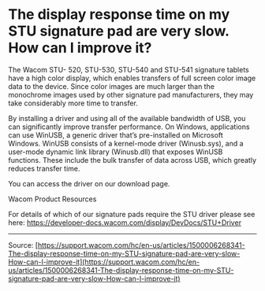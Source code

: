# The display response time on my STU signature pad are very slow. How can I improve it?

The Wacom STU- 520, STU-530, STU-540 and STU-541 signature tablets have a high color display, which enables transfers of full screen color image data to the device. Since color images are much larger than the monochrome images used by other signature pad manufacturers, they may take considerably more time to transfer.


By installing a driver and using all of the available bandwidth of USB, you can significantly improve transfer performance. On Windows, applications can use WinUSB, a generic driver that’s pre-installed on Microsoft Windows. WinUSB consists of a kernel-mode driver (Winusb.sys), and a user-mode dynamic link library (Winusb.dll) that exposes WinUSB functions. These include the bulk transfer of data across USB, which greatly reduces transfer time.


You can access the driver on our download page.


Wacom Product Resources


For details of which of our signature pads require the STU driver please see here: https://developer-docs.wacom.com/display/DevDocs/STU+Driver

---
Source: [https://support.wacom.com/hc/en-us/articles/1500006268341-The-display-response-time-on-my-STU-signature-pad-are-very-slow-How-can-I-improve-it](https://support.wacom.com/hc/en-us/articles/1500006268341-The-display-response-time-on-my-STU-signature-pad-are-very-slow-How-can-I-improve-it)
